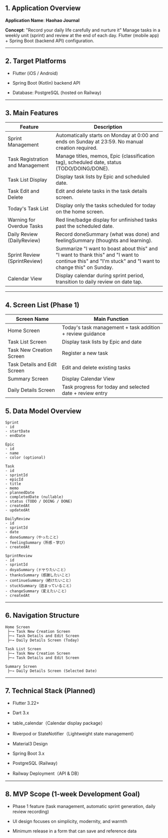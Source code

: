 ## 1. Application Overview

**Application Name**: **Haohao Journal**

**Concept**:
"Record your daily life carefully and nurture it"
Manage tasks in a weekly unit (sprint) and review at the end of each day.
Flutter (mobile app) + Spring Boot (backend API) configuration.

---

## 2. Target Platforms

- Flutter (iOS / Android)

- Spring Boot (Kotlin) backend API

- Database: PostgreSQL (hosted on Railway)

---

## 3. Main Features

| Feature                          | Description                                                                                                                                            |
| -------------------------------- | ------------------------------------------------------------------------------------------------------------------------------------------------------ |
| Sprint Management                | Automatically starts on Monday at 0:00 and ends on Sunday at 23:59. No manual creation required.                                                       |
| Task Registration and Management | Manage titles, memos, Epic (classification tag), scheduled date, status (TODO/DOING/DONE).                                                             |
| Task List Display                | Display task lists by Epic and scheduled date.                                                                                                         |
| Task Edit and Delete             | Edit and delete tasks in the task details screen.                                                                                                      |
| Today's Task List                | Display only the tasks scheduled for today on the home screen.                                                                                         |
| Warning for Overdue Tasks        | Red line/badge display for unfinished tasks past the scheduled date.                                                                                   |
| Daily Review (DailyReview)       | Record doneSummary (what was done) and feelingSummary (thoughts and learning).                                                                         |
| Sprint Review (SprintReview)     | Summarize "I want to boast about this" and "I want to thank this" and "I want to continue this" and "I'm stuck" and "I want to change this" on Sunday. |
| Calendar View                    | Display calendar during sprint period, transition to daily review on date tap.                                                                         |

---

## 4. Screen List (Phase 1)

| Screen Name                  | Main Function                                             |
| ---------------------------- | --------------------------------------------------------- |
| Home Screen                  | Today's task management + task addition + review guidance |
| Task List Screen             | Display task lists by Epic and date                       |
| Task New Creation Screen     | Register a new task                                       |
| Task Details and Edit Screen | Edit and delete existing tasks                            |
| Summary Screen               | Display Calendar View                                     |
| Daily Details Screen         | Task progress for today and selected date + review entry  |

## 5. Data Model Overview

```
Sprint
- id
- startDate
- endDate

Epic
- id
- name
- color (optional)

Task
- id
- sprintId
- epicId
- title
- memo
- plannedDate
- completedDate (nullable)
- status (TODO / DOING / DONE)
- createdAt
- updatedAt

DailyReview
- id
- sprintId
- date
- doneSummary（やったこと）
- feelingSummary（所感・学び）
- createdAt

SprintReview
- id
- sprintId
- doyaSummary（ドヤりたいこと）
- thanksSummary（感謝したいこと）
- continueSummary（続けたいこと）
- stuckSummary（詰まっていること）
- changeSummary（変えたいこと）
- createdAt

```

---

## 6. Navigation Structure

```
Home Screen
 ├─→ Task New Creation Screen
 ├─→ Task Details and Edit Screen
 ├─→ Daily Details Screen (Today)

Task List Screen
 ├─→ Task New Creation Screen
 ├─→ Task Details and Edit Screen

Summary Screen
 ├─→ Daily Details Screen (Selected Date)

```

---

## 7. Technical Stack (Planned)

- Flutter 3.22+

- Dart 3.x

- table_calendar（Calendar display package）

- Riverpod or StateNotifier（Lightweight state management）

- Material3 Design

- Spring Boot 3.x

- PostgreSQL (Railway)

- Railway Deployment（API & DB）

---

## 8. MVP Scope (1-week Development Goal)

- Phase 1 feature (task management, automatic sprint generation, daily review recording)

- UI design focuses on simplicity, modernity, and warmth

- Minimum release in a form that can save and reference data
